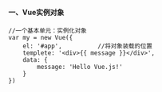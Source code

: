 #### 一、Vue实例对象

```vue
//一个基本单元：实例化对象
var my = new Vue({
	el: '#app',          //将对象装载的位置
	templete: '<div>{{ message }}</div>',
	data: {
		message: 'Hello Vue.js!'
	}
})
```

